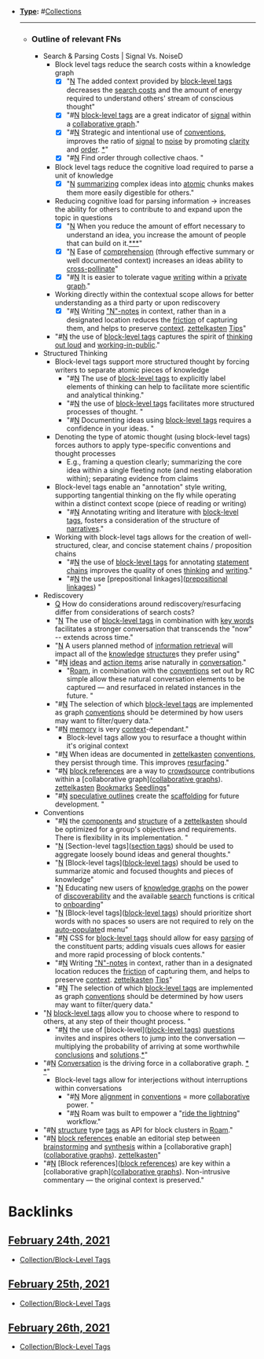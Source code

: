 - **[Type](<../Type.md>):** #[Collections](<../Collections.md>)
    - ---
    - ### Outline of relevant FNs
        - Search & Parsing Costs | Signal Vs. NoiseD
            - Block level tags reduce the search costs within a knowledge graph
                - [x] "[N](<../N.md>) The added context provided by [block-level tags](<../block-level tags.md>) decreases the [search costs](<../search costs.md>) and the amount of energy required to understand others' stream of conscious thought"
                - [x] "#[N](<../N.md>) [block-level tags](<../block-level tags.md>) are a great indicator of [signal](<../signal.md>) within a [collaborative graph](<../collaborative graph.md>)."
                - [x] "#[N](<../N.md>) Strategic and intentional use of [conventions](<../conventions.md>), improves the ratio of [signal](<../signal.md>) to [noise](<../noise.md>) by promoting [clarity](<../clarity.md>) and [order](<../order.md>). [*](((io7qOh0kA)))" 
                - [x] "#[N](<../N.md>) Find order through collective chaos. "
            - Block level tags reduce the cognitive load required to parse a unit of knowledge
                - [x] "[N](<../N.md>) [summarizing](<../summarizing.md>) complex ideas into [atomic]([atomic](<../atomic.md>)) chunks makes them more easily digestible for others."
            - Reducing cognitive load for parsing information → increases the ability for others to contribute to and expand upon the topic in questions
                - [x] "[N](<../N.md>) When you reduce the amount of effort necessary to understand an idea, you increase the amount of people that can build on it.[*](((dBkUYuwoz)))[*]([zettelkasten](<../zettelkasten.md>))[*]([collaboration](<../collaboration.md>))"
                - [x] "[N](<../N.md>) Ease of [comprehension](<../comprehension.md>) (through effective summary or well documented context) increases an ideas ability to [cross-pollinate]([cross-pollination](<../cross-pollination.md>))"
                - [x] "#[N](<../N.md>) It is easier to tolerate vague [writing](<../writing.md>) within a [private graph](<../private graph.md>)."
            - Working directly within the contextual scope allows for better understanding as a third party or upon rediscovery
                - [x] "#[N](<../N.md>) Writing ["N"-notes](<../"N"-notes.md>) in context, rather than in a designated location reduces the [friction](<../friction.md>) of capturing them, and helps to preserve [context](<../context.md>). [zettelkasten](<../zettelkasten.md>) [Tips](<../Tips.md>)"
            - "#[N](<../N.md>) the use of [block-level tags](<../block-level tags.md>) captures the spirit of [thinking out loud](<../thinking out loud.md>) and [working-in-public](<../working-in-public.md>)."
        - Structured Thinking
            - Block-level tags support more structured thought by forcing writers to separate atomic pieces of knowledge
                - "#[N](<../N.md>) The use of [block-level tags](<../block-level tags.md>) to explicitly label elements of thinking can help to facilitate more scientific and analytical thinking."
                - "#[N](<../N.md>) the use of [block-level tags](<../block-level tags.md>) facilitates more structured processes of thought. "
                - "#[N](<../N.md>) Documenting ideas using [block-level tags](<../block-level tags.md>) requires a confidence in your ideas. "
            - Denoting the type of atomic thought (using block-level tags) forces authors to  apply type-specific conventions and thought processes
                - E.g., framing a question clearly; summarizing the core idea within a single fleeting note (and nesting elaboration within); separating evidence from claims
            - Block-level tags enable an "annotation" style writing, supporting tangential thinking on the fly while operating within a distinct context scope (piece of reading or writing)
                - "#[N](<../N.md>) Annotating writing and literature with [block-level tags](<../block-level tags.md>), fosters a consideration of the structure of [narratives](<../narratives.md>)."
            - Working with block-level tags allows for the creation of well-structured, clear, and concise statement chains / proposition chains 
                - "#[N](<../N.md>) the use of [block-level tags](<../block-level tags.md>) for annotating [statement chains](<../statement chains.md>) improves the quality of ones [thinking](<../thinking.md>) and [writing](<../writing.md>)."
                - "#[N](<../N.md>) the use [prepositional linkages]([prepositional linkages](<../prepositional linkages.md>)) "
        - Rediscovery
            - [Q](<../Q.md>) How do considerations around rediscovery/resurfacing differ from considerations of search costs?
            - "[N](<../N.md>) The use of [block-level tags](<../block-level tags.md>) in combination with [key words](<../key words.md>) facilitates a stronger conversation that transcends the "now" -- extends across time."
            - "[N](<../N.md>) A users planned method of [information retrieval](<../information retrieval.md>) will impact all of the [knowledge](<../knowledge.md>) [structure](<../structure.md>)s they prefer using"
            - "#[N](<../N.md>) [ideas](<../ideas.md>) and [action items](<../action items.md>) arise naturally in [conversation](<../conversation.md>)."
                - "[Roam](<../Roam.md>), in combination with the [conventions](<../conventions.md>) set out by RC simple allow these natural conversation elements to be captured — and resurfaced in related instances in the future. "
            - "#[N](<../N.md>) The selection of which [block-level tags](<../block-level tags.md>) are implemented as graph [conventions](<../conventions.md>) should be determined by how users may want to filter/query data."
            - "#[N](<../N.md>) [memory](<../memory.md>) is very [context](<../context.md>)-dependant."
                - Block-level tags allow you to resurface a thought within it's original context
            - "#[N](<../N.md>) When ideas are documented in [zettelkasten](<../zettelkasten.md>) [conventions](<../conventions.md>), they persist through time. This improves [resurfacing](<../resurfacing.md>)."
            - "#[N](<../N.md>) [block references](<../block references.md>) are a way to [crowdsource]([crowdsourcing](<../crowdsourcing.md>)) contributions within a [collaborative graph]([collaborative graphs](<../collaborative graphs.md>)). [zettelkasten](<../zettelkasten.md>) [Bookmarks](<../Bookmarks.md>) [Seedlings](<../Seedlings.md>)"
            - "#[N](<../N.md>) [speculative outlines](<../speculative outlines.md>) create the [scaffolding](<../scaffolding.md>) for future development.  "
        - Conventions
            - "#[N](<../N.md>) the [components](<../components.md>) and [structure](<../structure.md>) of a [zettelkasten](<../zettelkasten.md>) should be optimized for a group's objectives and requirements. There is flexibility in its implementation. "
            - "[N](<../N.md>) [Section-level tags]([section tags](<../section tags.md>)) should be used to aggregate loosely bound ideas and general thoughts."
            - "[N](<../N.md>) [Block-level tags]([block-level tags](<../block-level tags.md>)) should be used to summarize atomic and focused thoughts and pieces of knowledge"
            - "[N](<../N.md>) Educating new users of [knowledge graphs](<../knowledge graphs.md>) on the power of [discoverability](<../discoverability.md>) and the available [search](<../search.md>) functions is critical to [onboarding](<../onboarding.md>)"
            - "[N](<../N.md>) [Block-level tags]([block-level tags](<../block-level tags.md>)) should prioritize short words with no spaces so users are not required to rely on the [auto-populate](<../auto-populate.md>)d menu"
            - "#[N](<../N.md>) CSS for [block-level tags](<../block-level tags.md>) should allow for easy [parsing](<../parsing.md>) of the constituent parts; adding visuals cues allows for easier and more rapid processing of block contents."
            - "#[N](<../N.md>) Writing ["N"-notes](<../"N"-notes.md>) in context, rather than in a designated location reduces the [friction](<../friction.md>) of capturing them, and helps to preserve [context](<../context.md>). [zettelkasten](<../zettelkasten.md>) [Tips](<../Tips.md>)"
            - "#[N](<../N.md>) The selection of which [block-level tags](<../block-level tags.md>) are implemented as graph [conventions](<../conventions.md>) should be determined by how users may want to filter/query data."
        - "[N](<../N.md>) [block-level tags](<../block-level tags.md>) allow you to choose where to respond to others, at any step of their thought process. "
            - "#[N](<../N.md>) the use of [block-level]([block-level tags](<../block-level tags.md>)) [questions](<../questions.md>) invites and inspires others to jump into the conversation — multiplying the probability of arriving at some worthwhile [conclusions](<../conclusions.md>) and [solutions](<../solutions.md>).[*]([collaboration](<../collaboration.md>))"
        - "#[N](<../N.md>) [Conversation]([conversation](<../conversation.md>)) is the driving force in a collaborative graph. [*](((vpjnwXgpo))) [*]([Seedlings](<../Seedlings.md>))"
            - Block-level tags allow for interjections without interruptions within conversations 
                - "#[N](<../N.md>) More [alignment](<../alignment.md>) in [conventions](<../conventions.md>) = more [collaborative]([collaboration](<../collaboration.md>)) power. "
                - "#[N](<../N.md>) Roam was built to empower a "[ride the lightning](<../ride the lightning.md>)" workflow."
        - "#[N](<../N.md>) [structure](<../structure.md>) type [tags](<../tags.md>) as API for block clusters in [Roam](<../Roam.md>)."
        - "#[N](<../N.md>) [block references](<../block references.md>) enable an editorial step between [brainstorming](<../brainstorming.md>) and [synthesis](<../synthesis.md>) within a [collaborative graph]([collaborative graphs](<../collaborative graphs.md>)). [zettelkasten](<../zettelkasten.md>)"
        - "#[N](<../N.md>) [Block references]([block references](<../block references.md>)) are key within a [collaborative graph]([collaborative graphs](<../collaborative graphs.md>)). Non-intrusive commentary — the original context is preserved."

# Backlinks
## [February 24th, 2021](<February 24th, 2021.md>)
- [Collection/Block-Level Tags](<../Collection/Block-Level Tags.md>)

## [February 25th, 2021](<February 25th, 2021.md>)
- [Collection/Block-Level Tags](<../Collection/Block-Level Tags.md>)

## [February 26th, 2021](<February 26th, 2021.md>)
- [Collection/Block-Level Tags](<../Collection/Block-Level Tags.md>)

